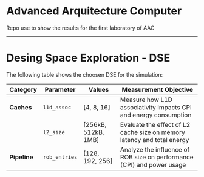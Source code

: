 # Advanced Arquitecture Computer

Repo use to show the results for the first laboratory of AAC 

---

# Desing Space Exploration - DSE 

The following table shows the choosen DSE for the simulation:

| **Category**         | **Parameter**           | **Values**          | **Measurement Objective**                                                |
| -------------------- | ----------------------- | ------------------- | ------------------------------------------------------------------------ |
| **Caches**           | `l1d_assoc`             | [4, 8, 16]          | Measure how L1D associativity impacts CPI and energy consumption         |
|                      | `l2_size`               | [256kB, 512kB, 1MB] | Evaluate the effect of L2 cache size on memory latency and total energy  |
| **Pipeline**         | `rob_entries`           | [128, 192, 256]     | Analyze the influence of ROB size on performance (CPI) and power usage   |


